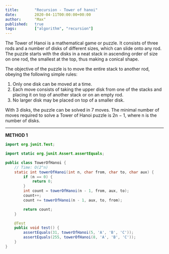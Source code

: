 ```yaml
---
title:       "Recursion - Tower of hanoi"
date:        2020-04-11T00:00:00+00:00
author:      "Max"
published:   true
tags:        ["algorithm", "recursion"]
---
```


The Tower of Hanoi is a mathematical game or puzzle. It consists of three rods and a number of disks of different sizes, which can slide onto any rod. The puzzle starts with the disks in a neat stack in ascending order of size on one rod, the smallest at the top, thus making a conical shape.

The objective of the puzzle is to move the entire stack to another rod, obeying the following simple rules:

1. Only one disk can be moved at a time.
2. Each move consists of taking the upper disk from one of the stacks and placing it on top of another stack or on an empty rod.
3. No larger disk may be placed on top of a smaller disk.

With 3 disks, the puzzle can be solved in 7 moves. The minimal number of moves required to solve a Tower of Hanoi puzzle is 2n − 1, where n is the number of disks.

---

**METHOD 1**

```java
import org.junit.Test;

import static org.junit.Assert.assertEquals;

public class TowerOfHanoi {
    // Time: O(2^n)
    static int towerOfHanoi(int n, char from, char to, char aux) {
        if (n == 0) {
            return 0;
        }
        int count = towerOfHanoi(n - 1, from, aux, to);
        count++;
        count += towerOfHanoi(n - 1, aux, to, from);

        return count;
    }

    @Test
    public void test() {
        assertEquals(31, towerOfHanoi(5, 'A', 'B', 'C'));
        assertEquals(255, towerOfHanoi(8, 'A', 'B', 'C'));
    }
}
```
